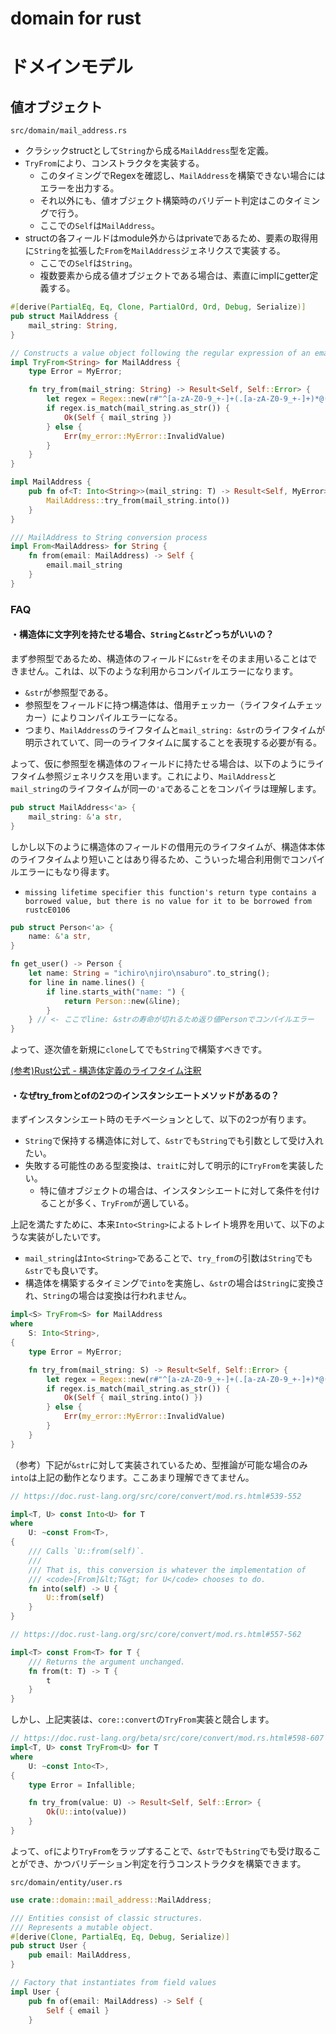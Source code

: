 # domain for rust

# ドメインモデル

## 値オブジェクト

`src/domain/mail_address.rs`

- クラシックstructとして`String`から成る`MailAddress`型を定義。
- `TryFrom`により、コンストラクタを実装する。
  - このタイミングでRegexを確認し、`MailAddress`を構築できない場合にはエラーを出力する。
  - それ以外にも、値オブジェクト構築時のバリデート判定はこのタイミングで行う。
  - ここでの`Self`は`MailAddress`。
- structの各フィールドはmodule外からはprivateであるため、要素の取得用に`String`を拡張した`From`を`MailAddress`ジェネリクスで実装する。
  - ここでの`Self`は`String`。
  - 複数要素から成る値オブジェクトである場合は、素直にimplにgetter定義する。

```rs
#[derive(PartialEq, Eq, Clone, PartialOrd, Ord, Debug, Serialize)]
pub struct MailAddress {
    mail_string: String,
}

// Constructs a value object following the regular expression of an email address.
impl TryFrom<String> for MailAddress {
    type Error = MyError;

    fn try_from(mail_string: String) -> Result<Self, Self::Error> {
        let regex = Regex::new(r#"^[a-zA-Z0-9_+-]+(.[a-zA-Z0-9_+-]+)*@([a-zA-Z0-9][a-zA-Z0-9-]*[a-zA-Z0-9]*\.)+[a-zA-Z]{2,}$"#).unwrap();
        if regex.is_match(mail_string.as_str()) {
            Ok(Self { mail_string })
        } else {
            Err(my_error::MyError::InvalidValue)
        }
    }
}

impl MailAddress {
    pub fn of<T: Into<String>>(mail_string: T) -> Result<Self, MyError> {
        MailAddress::try_from(mail_string.into())
    }
}

/// MailAddress to String conversion process
impl From<MailAddress> for String {
    fn from(email: MailAddress) -> Self {
        email.mail_string
    }
}
```

### FAQ

#### **・構造体に文字列を持たせる場合、`String`と`&str`どっちがいいの？**

まず参照型であるため、構造体のフィールドに`&str`をそのまま用いることはできません。これは、以下のような利用からコンパイルエラーになります。

- `&str`が参照型である。
- 参照型をフィールドに持つ構造体は、借用チェッカー（ライフタイムチェッカー）によりコンパイルエラーになる。
- つまり、`MailAddress`のライフタイムと`mail_string: &str`のライフタイムが明示されていて、同一のライフタイムに属することを表現する必要が有る。

よって、仮に参照型を構造体のフィールドに持たせる場合は、以下のようにライフタイム参照ジェネリクスを用います。これにより、`MailAddress`と`mail_string`のライフタイムが同一の`'a`であることをコンパイラは理解します。

```rs
pub struct MailAddress<'a> {
    mail_string: &'a str,
}
```

しかし以下のように構造体のフィールドの借用元のライフタイムが、構造体本体のライフタイムより短いことはあり得るため、こういった場合利用側でコンパイルエラーにもなり得ます。

- `missing lifetime specifier
this function's return type contains a borrowed value, but there is no value for it to be borrowed from rustcE0106`

```rs
pub struct Person<'a> {
    name: &'a str,
}

fn get_user() -> Person {
    let name: String = "ichiro\njiro\nsaburo".to_string();
    for line in name.lines() {
        if line.starts_with("name: ") {
            return Person::new(&line);
        }
    } // <- ここでline: &strの寿命が切れるため返り値Personでコンパイルエラー
}
```

よって、逐次値を新規に`clone`してでも`String`で構築すべきです。

[(参考)Rust公式 - 構造体定義のライフタイム注釈](https://doc.rust-jp.rs/book-ja/ch10-03-lifetime-syntax.html#%E6%A7%8B%E9%80%A0%E4%BD%93%E5%AE%9A%E7%BE%A9%E3%81%AE%E3%83%A9%E3%82%A4%E3%83%95%E3%82%BF%E3%82%A4%E3%83%A0%E6%B3%A8%E9%87%88)

#### **・なぜtry_fromとofの2つのインスタンシエートメソッドがあるの？**

まずインスタンシエート時のモチベーションとして、以下の2つが有ります。

- `String`で保持する構造体に対して、`&str`でも`String`でも引数として受け入れたい。
- 失敗する可能性のある型変換は、`trait`に対して明示的に`TryFrom`を実装したい。
  - 特に値オブジェクトの場合は、インスタンシエートに対して条件を付けることが多く、`TryFrom`が適している。


上記を満たすために、本来`Into<String>`によるトレイト境界を用いて、以下のような実装がしたいです。
- `mail_string`は`Into<String>`であることで、`try_from`の引数は`String`でも`&str`でも良いです。
- 構造体を構築するタイミングで`into`を実施し、`&str`の場合は`String`に変換され、`String`の場合は変換は行われません。

```rs
impl<S> TryFrom<S> for MailAddress
where
    S: Into<String>,
{
    type Error = MyError;

    fn try_from(mail_string: S) -> Result<Self, Self::Error> {
        let regex = Regex::new(r#"^[a-zA-Z0-9_+-]+(.[a-zA-Z0-9_+-]+)*@([a-zA-Z0-9][a-zA-Z0-9-]*[a-zA-Z0-9]*\.)+[a-zA-Z]{2,}$"#).unwrap();
        if regex.is_match(mail_string.as_str()) {
            Ok(Self { mail_string.into() })
        } else {
            Err(my_error::MyError::InvalidValue)
        }
    }
}
```

（参考）下記が`&str`に対して実装されているため、型推論が可能な場合のみ`into`は上記の動作となります。ここあまり理解できてません。

```rs
// https://doc.rust-lang.org/src/core/convert/mod.rs.html#539-552

impl<T, U> const Into<U> for T
where
    U: ~const From<T>,
{
    /// Calls `U::from(self)`.
    ///
    /// That is, this conversion is whatever the implementation of
    /// <code>[From]&lt;T&gt; for U</code> chooses to do.
    fn into(self) -> U {
        U::from(self)
    }
}

// https://doc.rust-lang.org/src/core/convert/mod.rs.html#557-562

impl<T> const From<T> for T {
    /// Returns the argument unchanged.
    fn from(t: T) -> T {
        t
    }
}
```
しかし、上記実装は、`core::convert`の`TryFrom`実装と競合します。

```rs
// https://doc.rust-lang.org/beta/src/core/convert/mod.rs.html#598-607
impl<T, U> const TryFrom<U> for T
where
    U: ~const Into<T>,
{
    type Error = Infallible;

    fn try_from(value: U) -> Result<Self, Self::Error> {
        Ok(U::into(value))
    }
}
```

よって、`of`により`TryFrom`をラップすることで、`&str`でも`String`でも受け取ることができ、かつバリデーション判定を行うコンストラクタを構築できます。




`src/domain/entity/user.rs`

```rs
use crate::domain::mail_address::MailAddress;

/// Entities consist of classic structures.
/// Represents a mutable object.
#[derive(Clone, PartialEq, Eq, Debug, Serialize)]
pub struct User {
    pub email: MailAddress,
}

// Factory that instantiates from field values
impl User {
    pub fn of(email: MailAddress) -> Self {
        Self { email }
    }


```